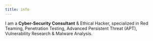 ```yaml
---
title: info
---
```


I am a **Cyber-Security Consultant** & Ethical Hacker, specialized in Red Teaming, Penetration Testing, Advanced Persistent Threat (APT), Vulnerability Research & Malware Analysis.
